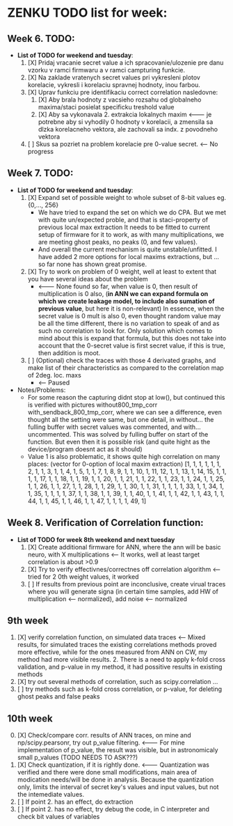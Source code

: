 # ZENKU TODO list for week:

## Week 6. TODO:
   - **List of TODO for weekend and tuesday**:
     1. [X] Pridaj vracanie secret value a ich spracovanie/ulozenie pre danu vzorku v ramci firmwaru a v ramci campturing funkcie.
     2. [X] Na zaklade vratenych secret values pri vykresleni plotov korelacie, vykresli i korelaciu spravnej hodnoty, inou farbou.
     3. [X] Uprav funkciu pre identifikaciu correct correlation nasledovne: 
        1. [X] Aby brala hodnoty z vacsieho rozsahu od globalneho maxima/staci posielat specificku treshold value
        2. [X] Aby sa vykonavala 2. extrakcia lokalnych maxim <--- je potrebne aby  si vyhodily 0 hodnoty v korelacii, a zmensila sa dlzka korelacneho vektora, ale zachovali sa indx. z povodneho vektora
     4. [ ] Skus sa pozriet na problem korelacie pre 0-value secret. <-- No progress

## Week 7. TODO:
   - **List of TODO for weekend and tuesday**:
     1. [X] Expand set of possible weight to whole subset of 8-bit values eg. {0,..., 256}
        - We have tried to expand the set on which we do CPA. But we met with quite un/expected proble, and that is staci-property of previous local max extraction
        It needs to be  fitted to current setup of firmware for it  to work, as with many multiplications, we are meeting ghost peaks, no peaks (0, and few values).
        - And overall the current mechanism is quite unstable/unfitted. I have added 2 more options for local maxims extractions, but ... so far none has shown  great promise.
     2. [X] Try to work on problem of 0 weight, well at least to extent that you have several ideas about the problem 
        - <--- None found so far, when value is 0, then result of 
        multiplication is 0 also,  (**in ANN we can expand formula on which we create leakage model, to include also sumation of previous value**, but here it is non-relevant)
        In essence, when the secret value is 0 mult is also 0, even thought random value may be all the time different, there is no variation to speak of and as such
        no correlation to look for. Only solution which comes to mind about this is expand that formula, but this does not take into account that the 0-secret value is 
        first secret value, if this is true, then addition is moot.
     3. [ ] (Optional) check the traces with those 4 derivated graphs, and make list of their characteristics as compared to the correlation map of 2deg. loc. maxs
         - <-- Paused
  - Notes/Problems: 
    -  For some reason the capturing didnt stop at low(), but continued this is verified with pictures without800_tmp_corr with_sendback_800_tmp_corr, where we can see
    a difference, even thought all the setting were same, but one detail, in without... the fulling buffer with secret values was commented, and with... uncommented. 
    This was solved by fulling buffer on start of the function. But even then it is possible risk (and quite hight as the device/program doesnt act as it should)
    - Value 1 is also problematic, it shows quite high correlation on many places: (vector for 0-option of local maxim extraction) [1, 1, 1, 1, 1, 1, 2, 1, 1, 3, 1, 1, 4, 1, 5, 1, 1, 7, 1, 8, 9, 1, 1, 10, 1, 11, 12, 1, 1, 13, 1, 14, 15, 1, 1, 1, 1, 17, 1, 1, 18, 1, 1, 19, 1, 1, 20, 1, 1, 21, 1, 1, 22, 1, 1, 23, 1, 1, 24, 1, 1, 25, 1, 1, 26, 1, 1, 27, 1, 1, 28, 1, 1, 29, 1, 1, 30, 1, 1, 31, 1, 1, 1, 1, 33, 1, 1, 34, 1, 1, 35, 1, 1, 1, 1, 37, 1, 1, 38, 1, 1, 39, 1, 1, 40, 1, 1, 41, 1, 1, 42, 1, 1, 43, 1, 1, 44, 1, 1, 45, 1, 1, 46, 1, 1, 47, 1, 1, 1, 1, 49, 1]
## Week 8. Verification of Correlation function:
  - **List of TODO for week 8th weekend and next tuesday**
    1. [X] Create additional firmware for ANN, where the ann will be basic neuro, with X multiplications <-- It works, well at least target correlation is about >0.9
    2. [X] Try to verify effectivnes/correctnes off correlation algorithm <-- tried for 2 0th weight values, it worked
    3. [ ] If results from previous point are inconclusive, create virual traces where you will generate signa
(in certain time samples, add HW of multiplication <-- normalized), add noise <-- normalized

## 9th week  
  1. [X] verify correlation function, on simulated data traces <-- Mixed results, for simulated traces the existing correlations methods proved more effective, while for the ones measured from ANN on CW, my method had more visible results.
     2. There is a need to apply k-fold cross validation, and p-value in my method, it had possitive results in existing methods
  2. [X] try out several methods of correlation, such as scipy.correlation ...
  3. [ ] try methods such as k-fold cross correlation, or p-value, for deleting ghost peaks and false peaks

## 10th week 
  0. [X] Check/compare corr. results of ANN traces, on mine and np/scipy.pearsonr, try out p_value filtering. <--- For mine implementation of p_value, the result was visible, but in astronomicaly small p_values (TODO NEEDS TO ASK???)
  1. [X] Check quantization, if it is rightly done. <--- Quantization was verified and there were done small modifications, main area of modication needs/will be done in analysis. Because the quantization only, limits the interval of  secret key's values and input values, but  not the intemediate values.
  2. [ ] If point 2. has an effect, do extraction
  3. [ ] If point 2. has no effect, try debug the code, in C interpreter and check bit values of variables